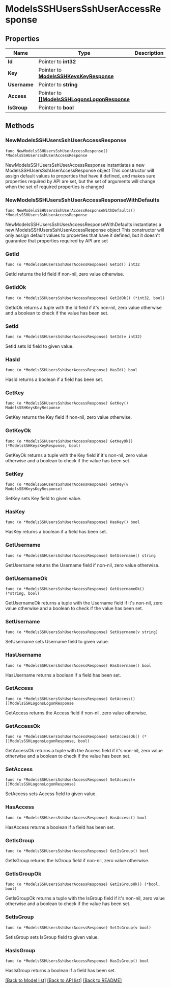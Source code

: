 # ModelsSSHUsersSshUserAccessResponse

## Properties

Name | Type | Description | Notes
------------ | ------------- | ------------- | -------------
**Id** | Pointer to **int32** |  | [optional] 
**Key** | Pointer to [**ModelsSSHKeysKeyResponse**](ModelsSSHKeysKeyResponse.md) |  | [optional] 
**Username** | Pointer to **string** |  | [optional] 
**Access** | Pointer to [**[]ModelsSSHLogonsLogonResponse**](ModelsSSHLogonsLogonResponse.md) |  | [optional] 
**IsGroup** | Pointer to **bool** |  | [optional] 

## Methods

### NewModelsSSHUsersSshUserAccessResponse

`func NewModelsSSHUsersSshUserAccessResponse() *ModelsSSHUsersSshUserAccessResponse`

NewModelsSSHUsersSshUserAccessResponse instantiates a new ModelsSSHUsersSshUserAccessResponse object
This constructor will assign default values to properties that have it defined,
and makes sure properties required by API are set, but the set of arguments
will change when the set of required properties is changed

### NewModelsSSHUsersSshUserAccessResponseWithDefaults

`func NewModelsSSHUsersSshUserAccessResponseWithDefaults() *ModelsSSHUsersSshUserAccessResponse`

NewModelsSSHUsersSshUserAccessResponseWithDefaults instantiates a new ModelsSSHUsersSshUserAccessResponse object
This constructor will only assign default values to properties that have it defined,
but it doesn't guarantee that properties required by API are set

### GetId

`func (o *ModelsSSHUsersSshUserAccessResponse) GetId() int32`

GetId returns the Id field if non-nil, zero value otherwise.

### GetIdOk

`func (o *ModelsSSHUsersSshUserAccessResponse) GetIdOk() (*int32, bool)`

GetIdOk returns a tuple with the Id field if it's non-nil, zero value otherwise
and a boolean to check if the value has been set.

### SetId

`func (o *ModelsSSHUsersSshUserAccessResponse) SetId(v int32)`

SetId sets Id field to given value.

### HasId

`func (o *ModelsSSHUsersSshUserAccessResponse) HasId() bool`

HasId returns a boolean if a field has been set.

### GetKey

`func (o *ModelsSSHUsersSshUserAccessResponse) GetKey() ModelsSSHKeysKeyResponse`

GetKey returns the Key field if non-nil, zero value otherwise.

### GetKeyOk

`func (o *ModelsSSHUsersSshUserAccessResponse) GetKeyOk() (*ModelsSSHKeysKeyResponse, bool)`

GetKeyOk returns a tuple with the Key field if it's non-nil, zero value otherwise
and a boolean to check if the value has been set.

### SetKey

`func (o *ModelsSSHUsersSshUserAccessResponse) SetKey(v ModelsSSHKeysKeyResponse)`

SetKey sets Key field to given value.

### HasKey

`func (o *ModelsSSHUsersSshUserAccessResponse) HasKey() bool`

HasKey returns a boolean if a field has been set.

### GetUsername

`func (o *ModelsSSHUsersSshUserAccessResponse) GetUsername() string`

GetUsername returns the Username field if non-nil, zero value otherwise.

### GetUsernameOk

`func (o *ModelsSSHUsersSshUserAccessResponse) GetUsernameOk() (*string, bool)`

GetUsernameOk returns a tuple with the Username field if it's non-nil, zero value otherwise
and a boolean to check if the value has been set.

### SetUsername

`func (o *ModelsSSHUsersSshUserAccessResponse) SetUsername(v string)`

SetUsername sets Username field to given value.

### HasUsername

`func (o *ModelsSSHUsersSshUserAccessResponse) HasUsername() bool`

HasUsername returns a boolean if a field has been set.

### GetAccess

`func (o *ModelsSSHUsersSshUserAccessResponse) GetAccess() []ModelsSSHLogonsLogonResponse`

GetAccess returns the Access field if non-nil, zero value otherwise.

### GetAccessOk

`func (o *ModelsSSHUsersSshUserAccessResponse) GetAccessOk() (*[]ModelsSSHLogonsLogonResponse, bool)`

GetAccessOk returns a tuple with the Access field if it's non-nil, zero value otherwise
and a boolean to check if the value has been set.

### SetAccess

`func (o *ModelsSSHUsersSshUserAccessResponse) SetAccess(v []ModelsSSHLogonsLogonResponse)`

SetAccess sets Access field to given value.

### HasAccess

`func (o *ModelsSSHUsersSshUserAccessResponse) HasAccess() bool`

HasAccess returns a boolean if a field has been set.

### GetIsGroup

`func (o *ModelsSSHUsersSshUserAccessResponse) GetIsGroup() bool`

GetIsGroup returns the IsGroup field if non-nil, zero value otherwise.

### GetIsGroupOk

`func (o *ModelsSSHUsersSshUserAccessResponse) GetIsGroupOk() (*bool, bool)`

GetIsGroupOk returns a tuple with the IsGroup field if it's non-nil, zero value otherwise
and a boolean to check if the value has been set.

### SetIsGroup

`func (o *ModelsSSHUsersSshUserAccessResponse) SetIsGroup(v bool)`

SetIsGroup sets IsGroup field to given value.

### HasIsGroup

`func (o *ModelsSSHUsersSshUserAccessResponse) HasIsGroup() bool`

HasIsGroup returns a boolean if a field has been set.


[[Back to Model list]](../README.md#documentation-for-models) [[Back to API list]](../README.md#documentation-for-api-endpoints) [[Back to README]](../README.md)


